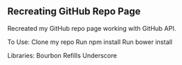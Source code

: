 ## Recreating GitHub Repo Page

Recreated my GitHub repo page working with GitHub API.

To Use:
Clone my repo
Run npm install
Run bower install

Libraries:
Bourbon Refills
Underscore
